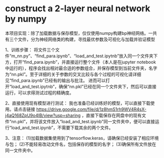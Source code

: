 # construct a 2-layer neural network by numpy
本项目实现：除了加载数据与保存模型，仅仅使用numpy构建bp神经网络。一共有三个文件，分为神经网络类的构建，寻找最优参数及可视化与加载并验证模型

1、训练步骤：
    将文件三个文件“m_nn.py”、“find_para.ipynb”、“load_and_test.ipytnb”放入同一个文件夹下方，打开“find_para.ipynb”，并直接运行整个文件（本人是在jupyter notebook中运行的），程序会找出相对最合适的参数组合，并保存模型到当前文件夹，名字为“nn.pkl”。至于详细的关于参数的交叉比较与各个过程的可视化请详细见“find_para.ipynb”已经有的输出与批注。
    进而可以打开“load_and_test.ipytnb”，确保“nn.pkl”已经在同一个文件夹下，然后可以直接运行，可以求得测试过程的精确度。

2、直接使用现有模型进行测试：
    我也准备已经训练好的模型，可以直接下载使用。请点击链接 https://drive.google.com/file/d/1z8hmS1rh9WV4R4sX-j4aQ168ZpU9o4IB/view?usp=sharing ，直接下载保存在网盘中的现有文件“nn.pkl”，并将该文件放入“load_and_test.ipynb”同一文件夹中，便可以直接运行“load_and_test.ipynb”，不需要下载其余的两个文件。
    
3、注意：
(1)加载数据集使用到了tensorflow.keras，请确保已经安装了相应环境与包；
(2)不能轻易改动文件名，包括保存的模型的名字；
(3)确保所有文件放在同一文件夹中。
